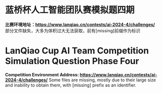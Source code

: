 # **蓝桥杯人工智能团队赛模拟题四期**
**比赛环境地址：https://www.lanqiao.cn/contests/ai-2024-4/challenges/**
部分文件缺失，大多为体积过大无法获取，前有[missing]前缀作为标识

# **LanQiao Cup AI Team Competition Simulation Question Phase Four**
**Competition Environment Address: https://www.lanqiao.cn/contests/ai-2024-4/challenges/**
Some files are missing, mostly due to their large size and inability to obtain them, with [missing] prefix as an identifier.